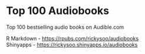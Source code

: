 # Top 100 Audiobooks

Top 100 bestselling audio books on Audible.com

R Markdown - https://rpubs.com/rickysoo/audiobooks  
Shinyapps - https://rickysoo.shinyapps.io/audiobooks
